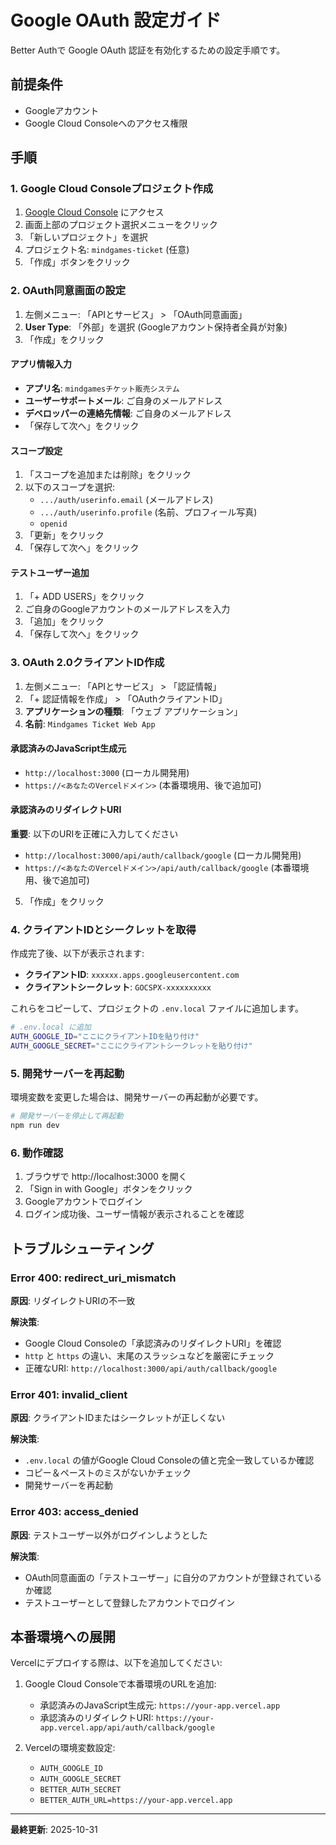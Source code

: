 # Google OAuth 設定ガイド

Better Authで Google OAuth 認証を有効化するための設定手順です。

## 前提条件

- Googleアカウント
- Google Cloud Consoleへのアクセス権限

## 手順

### 1. Google Cloud Consoleプロジェクト作成

1. [Google Cloud Console](https://console.cloud.google.com/) にアクセス
2. 画面上部のプロジェクト選択メニューをクリック
3. 「新しいプロジェクト」を選択
4. プロジェクト名: `mindgames-ticket` (任意)
5. 「作成」ボタンをクリック

### 2. OAuth同意画面の設定

1. 左側メニュー: 「APIとサービス」 > 「OAuth同意画面」
2. **User Type**: 「外部」を選択 (Googleアカウント保持者全員が対象)
3. 「作成」をクリック

#### アプリ情報入力

- **アプリ名**: `mindgamesチケット販売システム`
- **ユーザーサポートメール**: ご自身のメールアドレス
- **デベロッパーの連絡先情報**: ご自身のメールアドレス
- 「保存して次へ」をクリック

#### スコープ設定

1. 「スコープを追加または削除」をクリック
2. 以下のスコープを選択:
   - `.../auth/userinfo.email` (メールアドレス)
   - `.../auth/userinfo.profile` (名前、プロフィール写真)
   - `openid`
3. 「更新」をクリック
4. 「保存して次へ」をクリック

#### テストユーザー追加

1. 「+ ADD USERS」をクリック
2. ご自身のGoogleアカウントのメールアドレスを入力
3. 「追加」をクリック
4. 「保存して次へ」をクリック

### 3. OAuth 2.0クライアントID作成

1. 左側メニュー: 「APIとサービス」 > 「認証情報」
2. 「+ 認証情報を作成」 > 「OAuthクライアントID」
3. **アプリケーションの種類**: 「ウェブ アプリケーション」
4. **名前**: `Mindgames Ticket Web App`

#### 承認済みのJavaScript生成元

- `http://localhost:3000` (ローカル開発用)
- `https://<あなたのVercelドメイン>` (本番環境用、後で追加可)

#### 承認済みのリダイレクトURI

**重要**: 以下のURIを正確に入力してください

- `http://localhost:3000/api/auth/callback/google` (ローカル開発用)
- `https://<あなたのVercelドメイン>/api/auth/callback/google` (本番環境用、後で追加可)

5. 「作成」をクリック

### 4. クライアントIDとシークレットを取得

作成完了後、以下が表示されます:

- **クライアントID**: `xxxxxx.apps.googleusercontent.com`
- **クライアントシークレット**: `GOCSPX-xxxxxxxxxx`

これらをコピーして、プロジェクトの `.env.local` ファイルに追加します。

```bash
# .env.local に追加
AUTH_GOOGLE_ID="ここにクライアントIDを貼り付け"
AUTH_GOOGLE_SECRET="ここにクライアントシークレットを貼り付け"
```

### 5. 開発サーバーを再起動

環境変数を変更した場合は、開発サーバーの再起動が必要です。

```bash
# 開発サーバーを停止して再起動
npm run dev
```

### 6. 動作確認

1. ブラウザで http://localhost:3000 を開く
2. 「Sign in with Google」ボタンをクリック
3. Googleアカウントでログイン
4. ログイン成功後、ユーザー情報が表示されることを確認

## トラブルシューティング

### Error 400: redirect_uri_mismatch

**原因**: リダイレクトURIの不一致

**解決策**:
- Google Cloud Consoleの「承認済みのリダイレクトURI」を確認
- `http` と `https` の違い、末尾のスラッシュなどを厳密にチェック
- 正確なURI: `http://localhost:3000/api/auth/callback/google`

### Error 401: invalid_client

**原因**: クライアントIDまたはシークレットが正しくない

**解決策**:
- `.env.local` の値がGoogle Cloud Consoleの値と完全一致しているか確認
- コピー＆ペーストのミスがないかチェック
- 開発サーバーを再起動

### Error 403: access_denied

**原因**: テストユーザー以外がログインしようとした

**解決策**:
- OAuth同意画面の「テストユーザー」に自分のアカウントが登録されているか確認
- テストユーザーとして登録したアカウントでログイン

## 本番環境への展開

Vercelにデプロイする際は、以下を追加してください:

1. Google Cloud Consoleで本番環境のURLを追加:
   - 承認済みのJavaScript生成元: `https://your-app.vercel.app`
   - 承認済みのリダイレクトURI: `https://your-app.vercel.app/api/auth/callback/google`

2. Vercelの環境変数設定:
   - `AUTH_GOOGLE_ID`
   - `AUTH_GOOGLE_SECRET`
   - `BETTER_AUTH_SECRET`
   - `BETTER_AUTH_URL=https://your-app.vercel.app`

---

**最終更新**: 2025-10-31
